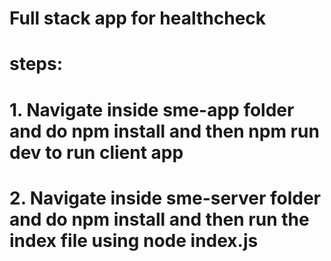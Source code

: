 # Full stack app for healthcheck

# steps:

# 1. Navigate inside sme-app folder and do npm install and then npm run dev to run client app

# 2. Navigate inside sme-server folder and do npm install and then run the index file using node index.js
